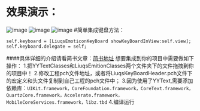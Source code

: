 # 效果演示：
![image](https://github.com/LMMIsGood/LiuqsEmoticonkeyboard/blob/master/LiuqsEmoticonkeyboard/ExhibitionImages/%E6%BC%94%E7%A4%BA.gif)
![image](https://github.com/LMMIsGood/LiuqsEmoticonkeyboard/blob/master/LiuqsEmoticonkeyboard/ExhibitionImages/%E6%BC%94%E7%A4%BA2.gif)
![image](https://github.com/LMMIsGood/LiuqsEmoticonkeyboard/blob/master/LiuqsEmoticonkeyboard/ExhibitionImages/%E6%BC%94%E7%A4%BA3.PNG)
#简单集成键盘方法：
```
self.keyboard = [LiuqsEmoticonKeyBoard showKeyBoardInView:self.view];
self.keyboard.delegate = self;  
```
####具体详细的介绍请看简书文章：[简书地址](http://www.jianshu.com/p/d30be01c858f)
想要集成到你的项目中需要做如下操作：
1.把YYTextClasses和LiuqsEmitionClasses两个文件夹下的文件拖拽到你的项目中！
2.修改工程pch文件地址，或者将LiuqsKeyBoardHeader.pch文件下的宏定义和头文件复制到自己工程的pch文件中；
3.因为使用了YYText,需要添加依赖库：`UIKit.framework，CoreFoundation.framework，CoreText.framework，QuartzCore.framework，Accelerate.framework，MobileCoreServices.framework，libz.tbd`
4.编译运行
